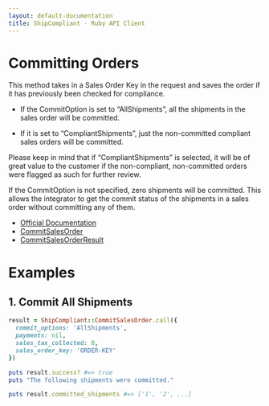 ```yaml
---
layout: default-documentation
title: ShipCompliant - Ruby API Client
---
```


# Committing Orders

This method takes in a Sales Order Key in the request and saves the order if it
has previously been checked for compliance.

- If the CommitOption is set to “AllShipments”, all the shipments in the sales
  order will be committed.

- If it is set to “CompliantShipments”, just the non-committed compliant sales
  orders will be committed.

Please keep in mind that if “CompliantShipments” is selected, it will be of
great value to the customer if the non-compliant, non-committed orders were
flagged as such for further review.

If the CommitOption is not specified, zero shipments will be committed. This
allows the integrator to get the commit status of the shipments in a sales order
without committing any of them.

- [Official Documentation][official_docs]
- [CommitSalesOrder][commit_sales_order_class]
- [CommitSalesOrderResult][commit_sales_order_result_class]

# Examples

## 1. Commit All Shipments

```ruby
result = ShipCompliant::CommitSalesOrder.call({
  commit_options: 'AllShipments',
  payments: nil,
  sales_tax_collected: 0,
  sales_order_key: 'ORDER-KEY'
})

puts result.success? #=> true
puts "The following shipments were committed."

puts result.committed_shipments #=> ['1', '2', ...]
```

[official_docs]: https://shipcompliant.desk.com/customer/portal/articles/1452750-api-commitsalesorder-?b_id=2759
[commit_sales_order_class]: ../rdoc/classes/ShipCompliant/CommitSalesOrder.html
[commit_sales_order_result_class]: ../rdoc/classes/ShipCompliant/CommitSalesOrderResult.html
